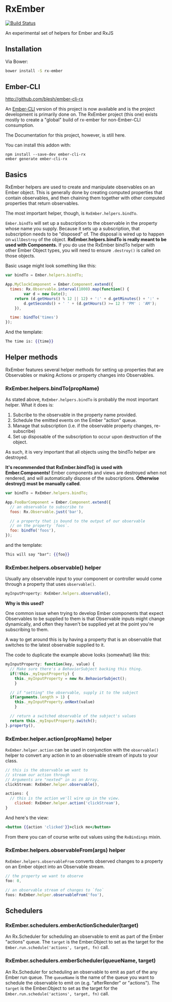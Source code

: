 RxEmber
==============

[![Build Status](https://travis-ci.org/blesh/RxEmber.svg?branch=master)](https://travis-ci.org/blesh/RxEmber)

An experimental set of helpers for Ember and RxJS

## Installation

Via Bower:

```sh
bower install -S rx-ember
```

## Ember-CLI 

http://github.com/blesh/ember-cli-rx

An [Ember-CLI](http://www.ember-cli.com) version of this project is now available and is the project development
is primarily done on. The RxEmber project (this one) exists mostly to create a "global" build of rx-ember for 
non-Ember-CLI consumption.

The Documentation for this project, however, is still here.

You can install this addon with:

```
npm install --save-dev ember-cli-rx
ember generate ember-cli-rx
```


## Basics

RxEmber helpers are used to create and manipulate observables on an
Ember object. This is generally done by creating computed properties
that contain observables, and then chaining them together with other
computed properties that return observables.

The most important helper, though, is `RxEmber.helpers.bindTo`.

`Ember.bindTo` will set up a subscription to the observable in the
property whose name you supply. Because it sets up a subscription, that
subscription needs to be "disposed" of. The disposal is wired up to
happen on `willDestroy` of the object. **RxEmber.helpers.bindTo is really meant
to be used with Components.** If you do use the RxEmber bindTo helper with
other Ember Object types, you will need to ensure `.destroy()` is called on
those objects.

Basic usage might look something like this:

```js
var bindTo = Ember.helpers.bindTo;

App.MyClockComponent = Ember.Component.extend({
  times: Rx.Observable.interval(1000).map(function() {
		var d = new Date();
    return (d.getHours() % 12 || 12) + ':' + d.getMinutes() + ':' + 
    	d.getSeconds() + ' ' + (d.getHours() >= 12 ? 'PM' : 'AM');
	}),

  time: bindTo('times')
});
```

And the template:

```hbs
The time is: {{time}}
```

## Helper methods

RxEmber features several helper methods for setting up properties that are Observables or making Actions or property changes into
Observables.

### RxEmber.helpers.bindTo(propName)

As stated above, `RxEmber.helpers.bindTo` is probably the most important helper.
What it does is:

1. Subcribe to the observable in the property name provided.
2. Schedule the emitted events on the Ember "action" queue.
3. Manage that subscription (i.e. if the observable property changes,
   re-subscribe)
4. Set up disposable of the subscription to occur upon destruction of the object.

As such, it is very important that all objects using the bindTo helper
are destroyed.

**It's recommended that RxEmber.bindTo() is used with
Ember.Components!** Ember components and views are destroyed when not
rendered, and will automatically dispose of the subscriptions.
**Otherwise destroy() must be manually called**.

```js
var bindTo = RxEmber.helpers.bindTo;

App.FooBarComponent = Ember.Component.extend({
  // an observable to subscribe to
  foos: Rx.Observable.just('bar'),

  // a property that is bound to the output of our observable
  // on the property `foos`.
  foo: bindTo('foos'),
});
```

and the template:

```hbs
This will say "bar": {{foo}}
```

### RxEmber.helpers.observable() helper

Usually any observable input to your component or controller would come through a property
that uses `observable()`.

```js
myInputProperty: RxEmber.helpers.observable(),
```

**Why is this used?**

One common issue when trying to develop Ember components that expect Observables to be supplied to them is that
Observable inputs might change dynamically, and often they haven't be supplied yet at the point you're subscribing
to them.

A way to get around this is by having a property that is an observable that switches to the 
latest observable supplied to it.

The code to duplicate the example above looks (somewhat) like this:

```js
myInputProperty: function(key, value) {
  // Make sure there's a BehaviorSubject backing this thing.
  if(!this._myInputProperty) {
  	this._myInputProperty = new Rx.BehaviorSubject();
	}

  // if "setting" the observable, supply it to the subject
  if(arguments.length > 1) {
  	this._myInputProperty.onNext(value)
	}

  // return a switched observable of the subject's values
  return this._myInputProperty.switch();
}.property(),
```


### RxEmber.helper.action(propName) helper

`RxEmber.helper.action` can be used in conjunction with the `observable()` helper to convert any
action in to an observable stream of inputs to your class.

```js
// this is the observable we want to
// stream our action through
// Arguments are "nexted" in as an Array.
clickStream: RxEmber.helper.observable(),

actions: {
  // this is the action we'll wire up in the view.
	clicked: RxEmber.helper.action('clickStream'),
}
```

And here's the view:

```hbs
<button {{action 'clicked'}}>click me</button>
```

From there you can of course write out values using the `RxBindings` mixin.

### RxEmber.helpers.observableFrom(args) helper

`RxEmber.helpers.observableFrom` converts observed changes to a property on an Ember object into
an Observable stream.

```js
// the property we want to observe
foo: 0,

// an observable stream of changes to `foo`
foos: RxEmber.helper.observableFrom('foo'),
```

## Schedulers

### RxEmber.schedulers.emberActionScheduler(target)

An Rx.Scheduler for scheduling an observable to emit as part of the Ember "actions" queue. The `target` is the Ember.Object to set as the target for the `Ember.run.schedule('actions', target, fn)` call.


### RxEmber.schedulers.emberScheduler(queueName, target)

An Rx.Scheduler for scheduling an observable to emit as part of the any Ember run queue. The `queueName` is the name of the queue you want to schedule the observable to emit on (e.g. "afterRender" or "actions"). The `target` is the Ember.Object to set as the target for the `Ember.run.schedule('actions', target, fn)` call.

